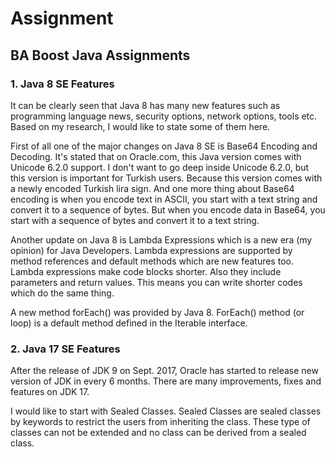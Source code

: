 # Assignment
## BA Boost Java Assignments
### 1. Java 8 SE Features
It can be clearly seen that Java 8 has many new features such as programming language news, security options, network options, tools etc.
Based on my research, I would like to state some of them here. 

First of all one of the major changes on Java 8 SE is Base64 Encoding and Decoding. It's stated that on Oracle.com, this Java version comes with Unicode 6.2.0 support. 
I don't want to go deep inside Unicode 6.2.0, but this version is important for Turkish users. Because this version comes with a newly encoded Turkish lira sign.
And one more thing about Base64 encoding is when you encode text in ASCII, you start with a text string and convert it to a sequence of bytes. 
But when you encode data in Base64, you start with a sequence of bytes and convert it to a text string.

Another update on Java 8 is Lambda Expressions which is a new era (my opinion) for Java Developers. 
Lambda expressions are supported by method references and default methods which are new features too. 
Lambda expressions make code blocks shorter. Also they include parameters and return values. This means you can write shorter codes which do the same thing. 

A new method forEach() was provided by Java 8. ForEach() method (or loop) is a default method defined in the Iterable interface. 

### 2. Java 17 SE Features
After the release of JDK 9 on Sept. 2017, Oracle has started to release new version of JDK in every 6 months.
There are many improvements, fixes and features on JDK 17.

I would like to start with Sealed Classes. Sealed Classes are sealed classes by keywords to restrict the users from inheriting the class. 
These type of classes can not be extended and no class can be derived from a sealed class.
